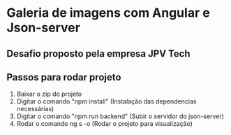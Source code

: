 # Galeria de imagens com Angular e Json-server

## Desafio proposto pela empresa JPV Tech

## Passos para rodar projeto

1. Baixar o zip do projeto
2. Digitar o comando "npm install" (Instalação das dependencias necessárias)
3. Digitar o comando "npm run backend" (Subir o servidor do json-server)
4. Rodar o comando ng s -o (Rodar o projeto para visualização)

